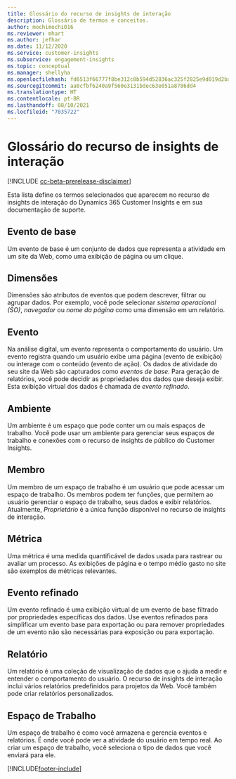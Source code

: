 ```yaml
---
title: Glossário do recurso de insights de interação
description: Glossário de termos e conceitos.
author: mochimochi016
ms.reviewer: mhart
ms.author: jefhar
ms.date: 11/12/2020
ms.service: customer-insights
ms.subservice: engagement-insights
ms.topic: conceptual
ms.manager: shellyha
ms.openlocfilehash: fd6513f66777f8be312c8b594d52836ac325f2825e9d019d2ba0f49c587cf8ca
ms.sourcegitcommit: aa0cfbf6240a9f560e3131bdec63e051a8786dd4
ms.translationtype: HT
ms.contentlocale: pt-BR
ms.lasthandoff: 08/10/2021
ms.locfileid: "7035722"
---
```

# <a name="engagement-insights-capability-glossary"></a>Glossário do recurso de insights de interação

[!INCLUDE [cc-beta-prerelease-disclaimer](includes/cc-beta-prerelease-disclaimer.md)]

Esta lista define os termos selecionados que aparecem no recurso de insights de interação do Dynamics 365 Customer Insights e em sua documentação de suporte.

## <a name="base-event"></a>Evento de base

Um evento de base é um conjunto de dados que representa a atividade em um site da Web, como uma exibição de página ou um clique. 

## <a name="dimensions"></a>Dimensões

Dimensões são atributos de eventos que podem descrever, filtrar ou agrupar dados. Por exemplo, você pode selecionar *sistema operacional (SO)*, *navegador* ou *nome da página* como uma dimensão em um relatório.

## <a name="event"></a>Evento

Na análise digital, um evento representa o comportamento do usuário. Um evento registra quando um usuário exibe uma página (evento de exibição) ou interage com o conteúdo (evento de ação). Os dados de atividade do seu site da Web são capturados como *eventos de base*. Para geração de relatórios, você pode decidir as propriedades dos dados que deseja exibir. Esta exibição virtual dos dados é chamada de *evento refinado*. 

## <a name="environment"></a>Ambiente

 Um ambiente é um espaço que pode conter um ou mais espaços de trabalho. Você pode usar um ambiente para gerenciar seus espaços de trabalho e conexões com o recurso de insights de público do Customer Insights.

## <a name="member"></a>Membro

Um membro de um espaço de trabalho é um usuário que pode acessar um espaço de trabalho. Os membros podem ter funções, que permitem ao usuário gerenciar o espaço de trabalho, seus dados e exibir relatórios. Atualmente, *Proprietário* é a única função disponível no recurso de insights de interação.

## <a name="metric"></a>Métrica

Uma métrica é uma medida quantificável de dados usada para rastrear ou avaliar um processo. As exibições de página e o tempo médio gasto no site são exemplos de métricas relevantes.

## <a name="refined-event"></a>Evento refinado

Um evento refinado é uma exibição virtual de um evento de base filtrado por propriedades específicas dos dados. Use eventos refinados para simplificar um evento base para exportação ou para remover propriedades de um evento não são necessárias para exposição ou para exportação.

## <a name="report"></a>Relatório

Um relatório é uma coleção de visualização de dados que o ajuda a medir e entender o comportamento do usuário. O recurso de insights de interação inclui vários relatórios predefinidos para projetos da Web. Você também pode criar relatórios personalizados. 

## <a name="workspace"></a>Espaço de Trabalho

Um espaço de trabalho é como você armazena e gerencia eventos e relatórios. É onde você pode ver a atividade do usuário em tempo real. Ao criar um espaço de trabalho, você seleciona o tipo de dados que você enviará para ele.


[!INCLUDE[footer-include](../includes/footer-banner.md)]